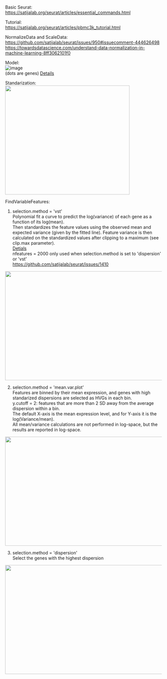 Basic Seurat: <br>
https://satijalab.org/seurat/articles/essential_commands.html

Tutorial: <br>
https://satijalab.org/seurat/articles/pbmc3k_tutorial.html

NormalizeData and ScaleData: <br>
https://github.com/satijalab/seurat/issues/950#issuecomment-444626498 <br>
https://towardsdatascience.com/understand-data-normalization-in-machine-learning-8ff3062101f0

Model:  <br>
![image](https://user-images.githubusercontent.com/77600778/121617000-a5427d00-ca29-11eb-9e7d-b7d5ad3d3507.png) <br>
(dots are genes) [Details](https://www.nature.com/articles/nmeth.2930/figures/2)

Standarization: <br>
<img src="https://user-images.githubusercontent.com/77600778/120001621-9673b900-bf99-11eb-873d-da6c0e5a9fb9.png" width="400" height="350">

FindVariableFeatures:<br>
1. selection.method = 'vst'<br>
Polynomial fit a curve to predict the log(variance) of each gene as a function of its log(mean). <br>
Then standardizes the feature values using the observed mean and expected variance (given by the fitted line). Feature variance is then calculated on the standardized values after clipping to a maximum (see clip.max parameter). <br>
[Detials](https://doi.org/10.1016/j.cell.2019.05.031) <br>
nfeatures = 2000 only used when selection.method is set to 'dispersion' or 'vst' <br>
https://github.com/satijalab/seurat/issues/1410 <br>
<img src="https://user-images.githubusercontent.com/77600778/121581966-149d7a00-c9f4-11eb-918a-bda02186c318.png" width="550" height="350">

2. selection.method = 'mean.var.plot'<br>
Features are binned by their mean expression, and genes with high standarized dispersions are selected as HVGs in each bin. <br>
y.cutoff = 2: features that are more than 2 SD away from the average dispersion within a bin. <br>
The default X-axis is the mean expression level, and for Y-axis it is the log(Variance/mean). <br>
All mean/variance calculations are not performed in log-space, but the results are reported in log-space. <br>
<img src="https://user-images.githubusercontent.com/77600778/121618040-bbe9d380-ca2b-11eb-9091-c288611df4cb.png" width="550" height="350">

3. selection.method = 'dispersion'<br>
Select the genes with the highest dispersion <br>
<img src="https://user-images.githubusercontent.com/77600778/121618067-c60bd200-ca2b-11eb-8d95-1d4f5f02227c.png" width="550" height="350">


